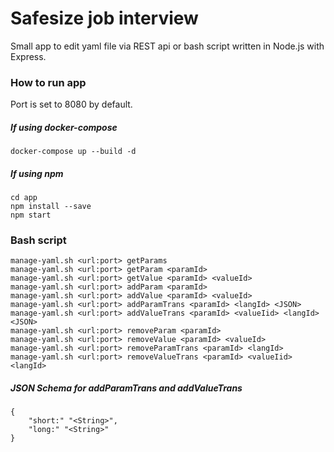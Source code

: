 # Safesize job interview 

Small app to edit yaml file via REST api or bash script written in Node.js with Express.

### How to run app

Port is set to 8080 by default.

##### If using docker-compose

`docker-compose up --build -d`

##### If using npm
```
cd app 
npm install --save 
npm start 
```

### Bash script
```
manage-yaml.sh <url:port> getParams
manage-yaml.sh <url:port> getParam <paramId>
manage-yaml.sh <url:port> getValue <paramId> <valueId>
manage-yaml.sh <url:port> addParam <paramId>
manage-yaml.sh <url:port> addValue <paramId> <valueId>
manage-yaml.sh <url:port> addParamTrans <paramId> <langId> <JSON>
manage-yaml.sh <url:port> addValueTrans <paramId> <valueIid> <langId> <JSON>
manage-yaml.sh <url:port> removeParam <paramId>
manage-yaml.sh <url:port> removeValue <paramId> <valueId>
manage-yaml.sh <url:port> removeParamTrans <paramId> <langId>
manage-yaml.sh <url:port> removeValueTrans <paramId> <valueIid> <langId>
```

##### JSON Schema for addParamTrans and addValueTrans
```
{
    "short:" "<String>",
    "long:" "<String>"  
}    
```
